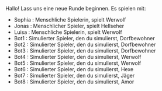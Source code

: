 Hallo! Lass uns eine neue Runde beginnen. Es spielen mit:

- Sophia : Menschliche Spielerin, spielt Werwolf
- Jonas : Menschlicher Spieler, spielt Hellseher
- Luisa : Menschliche Spielerin, spielt Werwolf
- Bot1 : Simulierter Spieler, den du simulierst, Dorfbewohner
- Bot2 : Simulierter Spieler, den du simulierst, Dorfbewohner
- Bot3 : Simulierter Spieler, den du simulierst, Dorfbewohner
- Bot4 : Simulierter Spieler, den du simulierst, Werwolf
- Bot5 : Simulierter Spieler, den du simulierst, Werwolf
- Bot6 : Simulierter Spieler, den du simulierst, Hexe
- Bot7 : Simulierter Spieler, den du simulierst, Jäger
- Bot8 : Simulierter Spieler, den du simulierst, Amor